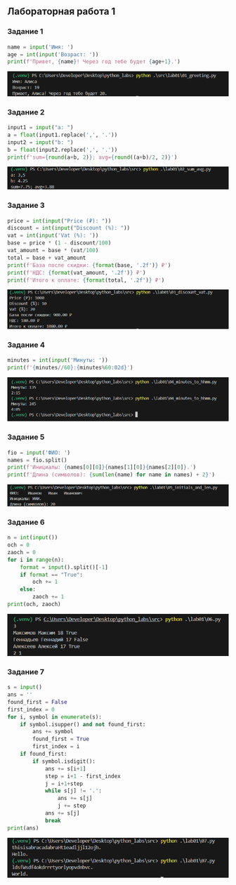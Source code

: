 ## Лабораторная работа 1

### Задание 1

```python
name = input('Имя: ')
age = int(input('Возраст: '))
print(f'Привет, {name}! Через год тебе будет {age+1}.')
```

![Картинка 1](../../images/lab01/01.png)

### Задание 2

```python
input1 = input("a: ")
a = float(input1.replace(',', '.'))
input2 = input("b: ")
b = float(input2.replace(',', '.'))
print(f'sum={round(a+b, 2)}; avg={round((a+b)/2, 2)}')
```

![Картинка 2](../../images/lab01/02.png)

### Задание 3

```python
price = int(input("Price (₽): "))
discount = int(input("Discount (%): "))
vat = int(input('Vat (%): '))
base = price * (1 - discount/100)
vat_amount = base * (vat/100)
total = base + vat_amount
print(f'База после скидки: {format(base, '.2f')} ₽')
print(f'НДС: {format(vat_amount, '.2f')} ₽')
print(f'Итого к оплате: {format(total, '.2f')} ₽')
```

![Картинка 3](../../images/lab01/03.png)

### Задание 4

```python
minutes = int(input('Минуты: '))
print(f'{minutes//60}:{minutes%60:02d}')
```

![Картинка 4](../../images/lab01/04.png)

### Задание 5

```python
fio = input('ФИО: ')
names = fio.split()
print(f'Инициалы: {names[0][0]}{names[1][0]}{names[2][0]}.')
print(f'Длина (символов): {sum(len(name) for name in names) + 2}')
```

![Картинка 5](../../images/lab01/05.png)

### Задание 6

```python
n = int(input())
och = 0
zaoch = 0
for i in range(n):
    format = input().split()[-1]
    if format == "True":
        och += 1
    else:
        zaoch += 1
print(och, zaoch)
```

![Картинка 6](../../images/lab01/06.png)

### Задание 7

```python
s = input()
ans = ''
found_first = False
first_index = 0
for i, symbol in enumerate(s):
    if symbol.isupper() and not found_first:
        ans += symbol
        found_first = True
        first_index = i
    if found_first:
        if symbol.isdigit():
            ans += s[i+1]
            step = i+1 - first_index
            j = i+1+step
            while s[j] != '.':
                ans += s[j]
                j += step
            ans += s[j]
            break
print(ans)
```

![Картинка 7](../../images/lab01/07.png)
